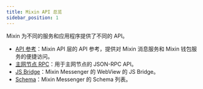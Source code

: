 ```yaml
---
title: Mixin API 总览
sidebar_position: 1
---
```


Mixin 为不同的服务和应用程序提供了不同的 API。

- [API 参考](./api/guide)：Mixin API 层的 API 参考，提供对 Mixin 消息服务和 Mixin 钱包服务的便捷访问。
- [主网节点 RPC](./mainnet-rpc)：用于主网节点的 JSON-RPC API。
- [JS Bridge](./js-bridge)：Mixin Messenger 的 WebView 的 JS Bridge。
- [Schema](./schema)：Mixin Messenger 的 Schema 列表。
